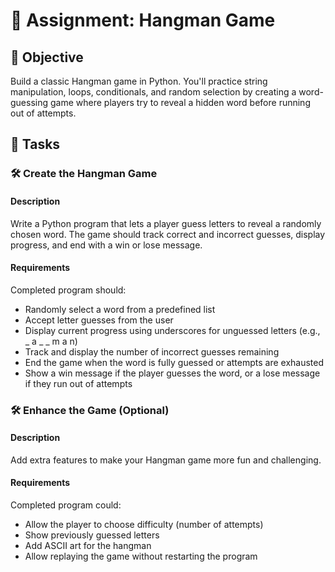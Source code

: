 

# 📘 Assignment: Hangman Game

## 🎯 Objective

Build a classic Hangman game in Python. You'll practice string manipulation, loops, conditionals, and random selection by creating a word-guessing game where players try to reveal a hidden word before running out of attempts.

## 📝 Tasks

### 🛠️	Create the Hangman Game

#### Description
Write a Python program that lets a player guess letters to reveal a randomly chosen word. The game should track correct and incorrect guesses, display progress, and end with a win or lose message.

#### Requirements
Completed program should:

- Randomly select a word from a predefined list
- Accept letter guesses from the user
- Display current progress using underscores for unguessed letters (e.g., _ a _ _ m a n)
- Track and display the number of incorrect guesses remaining
- End the game when the word is fully guessed or attempts are exhausted
- Show a win message if the player guesses the word, or a lose message if they run out of attempts

### 🛠️	Enhance the Game (Optional)

#### Description
Add extra features to make your Hangman game more fun and challenging.

#### Requirements
Completed program could:

- Allow the player to choose difficulty (number of attempts)
- Show previously guessed letters
- Add ASCII art for the hangman
- Allow replaying the game without restarting the program
